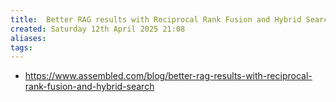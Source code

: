 ```yaml
---
title:  Better RAG results with Reciprocal Rank Fusion and Hybrid Search
created: Saturday 12th April 2025 21:08
aliases: 
tags: 
---
```

- https://www.assembled.com/blog/better-rag-results-with-reciprocal-rank-fusion-and-hybrid-search